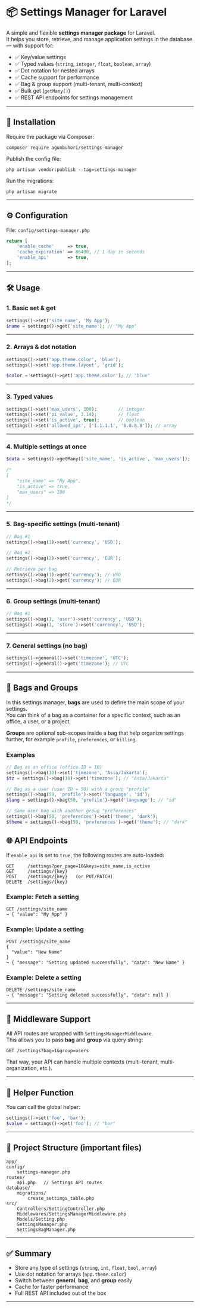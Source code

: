 # 📦 Settings Manager for Laravel

A simple and flexible **settings manager package** for Laravel.  
It helps you store, retrieve, and manage application settings in the database — with support for:

- ✅ Key/value settings  
- ✅ Typed values (`string`, `integer`, `float`, `boolean`, `array`)  
- ✅ Dot notation for nested arrays  
- ✅ Cache support for performance  
- ✅ Bag & group support (multi-tenant, multi-context)  
- ✅ Bulk get (`getMany()`)  
- ✅ REST API endpoints for settings management  

---

## 🚀 Installation

Require the package via Composer:

```
composer require agunbuhori/settings-manager
```

Publish the config file:

```
php artisan vendor:publish --tag=settings-manager
```

Run the migrations:

```
php artisan migrate
```

---

## ⚙️ Configuration

File: `config/settings-manager.php`

```php
return [
    'enable_cache'     => true,
    'cache_expiration' => 86400, // 1 day in seconds
    'enable_api'       => true,
];
```

---

## 🛠 Usage

### 1. Basic set & get

```php
settings()->set('site_name', 'My App');
$name = settings()->get('site_name'); // "My App"
```

---

### 2. Arrays & dot notation

```php
settings()->set('app.theme.color', 'blue');
settings()->set('app.theme.layout', 'grid');

$color = settings()->get('app.theme.color'); // "blue"
```

---

### 3. Typed values

```php
settings()->set('max_users', 100);        // integer
settings()->set('pi_value', 3.14);        // float
settings()->set('is_active', true);       // boolean
settings()->set('allowed_ips', ['1.1.1.1', '8.8.8.8']); // array
```

---

### 4. Multiple settings at once

```php
$data = settings()->getMany(['site_name', 'is_active', 'max_users']);

/*
[
    "site_name" => "My App",
    "is_active" => true,
    "max_users" => 100
]
*/
```

---

### 5. Bag-specific settings (multi-tenant)

```php
// Bag #1
settings()->bag(1)->set('currency', 'USD');

// Bag #2
settings()->bag(2)->set('currency', 'EUR');

// Retrieve per bag
settings()->bag(1)->get('currency'); // USD
settings()->bag(2)->get('currency'); // EUR
```

---

### 6. Group settings (multi-tenant)

```php
// Bag #1
settings()->bag(1, 'user')->set('currency', 'USD');
settings()->bag(1, 'store')->set('currency', 'USD');
```

---

### 7. General settings (no bag)

```php
settings()->general()->set('timezone', 'UTC');
settings()->general()->get('timezone'); // UTC
```

---

## 💼 Bags and Groups

In this settings manager, **bags** are used to define the main scope of your settings.  
You can think of a bag as a container for a specific context, such as an office, a user, or a project.  

**Groups** are optional sub-scopes inside a bag that help organize settings further, for example `profile`, `preferences`, or `billing`.

### Examples

```php
// Bag as an office (office ID = 10)
settings()->bag(10)->set('timezone', 'Asia/Jakarta');
$tz = settings()->bag(10)->get('timezone'); // "Asia/Jakarta"

// Bag as a user (user ID = 50) with a group "profile"
settings()->bag(50, 'profile')->set('language', 'id');
$lang = settings()->bag(50, 'profile')->get('language'); // "id"

// Same user bag with another group "preferences"
settings()->bag(50, 'preferences')->set('theme', 'dark');
$theme = settings()->bag(50, 'preferences')->get('theme'); // "dark"
```

## 🌐 API Endpoints

If `enable_api` is set to `true`, the following routes are auto-loaded:

```
GET     /settings?per_page=10&keys=site_name,is_active
GET     /settings/{key}
POST    /settings/{key}   (or PUT/PATCH)
DELETE  /settings/{key}
```

### Example: Fetch a setting

```
GET /settings/site_name
→ { "value": "My App" }
```

### Example: Update a setting

```
POST /settings/site_name
{
  "value": "New Name"
}
→ { "message": "Setting updated successfully", "data": "New Name" }
```

### Example: Delete a setting

```
DELETE /settings/site_name
→ { "message": "Setting deleted successfully", "data": null }
```

---

## 🔑 Middleware Support

All API routes are wrapped with `SettingsManagerMiddleware`.  
This allows you to pass **bag** and **group** via query string:

```
GET /settings?bag=1&group=users
```

That way, your API can handle multiple contexts (multi-tenant, multi-organization, etc.).

---

## 🧩 Helper Function

You can call the global helper:

```php
settings()->set('foo', 'bar');
$value = settings()->get('foo'); // "bar"
```

---

## 📂 Project Structure (important files)

```
app/
config/
    settings-manager.php
routes/
    api.php   // Settings API routes
database/
    migrations/
        create_settings_table.php
src/
    Controllers/SettingController.php
    Middlewares/SettingsManagerMiddleware.php
    Models/Setting.php
    SettingsManager.php
    SettingsBagManager.php
```

---

## ✅ Summary

- Store any type of settings (`string`, `int`, `float`, `bool`, `array`)  
- Use dot notation for arrays (`app.theme.color`)  
- Switch between **general**, **bag**, and **group** easily  
- Cache for faster performance  
- Full REST API included out of the box  

---
